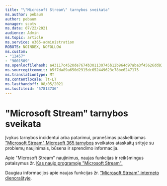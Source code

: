 ```yaml
---
title: "\"Microsoft Stream\" tarnybos sveikata"
ms.author: pebaum
author: pebaum
manager: scotv
ms.date: 07/22/2021
audience: Admin
ms.topic: article
ms.service: o365-administration
ROBOTS: NOINDEX, NOFOLLOW
ms.custom:
- "12457"
- "9001509"
ms.openlocfilehash: a43117c4520de7674b301130745b12b964d97aba3f45626dd83517f8cbae592d
ms.sourcegitcommit: b5f7da89a650d2915dc652449623c78be6247175
ms.translationtype: MT
ms.contentlocale: lt-LT
ms.lasthandoff: 08/05/2021
ms.locfileid: "57813736"
---
```

# <a name="microsoft-stream-service-health"></a>"Microsoft Stream" tarnybos sveikata

Įvykus tarnybos incidentui arba patarimui, pranešimas paskelbiamas ["Microsoft Stream" Microsoft 365 tarnybos](https://admin.microsoft.com/AdminPortal/Home#/servicehealth) sveikatos ataskaitų srityje su problemų naujinimais, būsena ir sprendimo informacija.

Apie "Microsoft Stream" naujinimus, naujas funkcijas ir reikšmingus pataisymus žr. [Kas naujo programoje "Microsoft Stream".](https://aka.ms/StreamNew)

Daugiau informacijos apie naujas funkcijas žr. ["Microsoft Stream" interneto dienoraštyje](https://aka.ms/StreamBlog).

